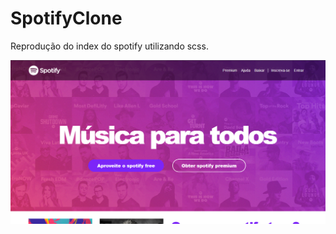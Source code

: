 # SpotifyClone

Reprodução do index do spotify utilizando scss.

![Spotify](https://github.com/matheusjva/spotifyclone/blob/master/spotify.PNG)
